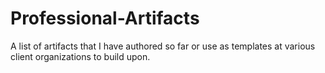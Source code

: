 # Professional-Artifacts
A list of artifacts that I have authored so far or use as templates at various client organizations to build upon. 
